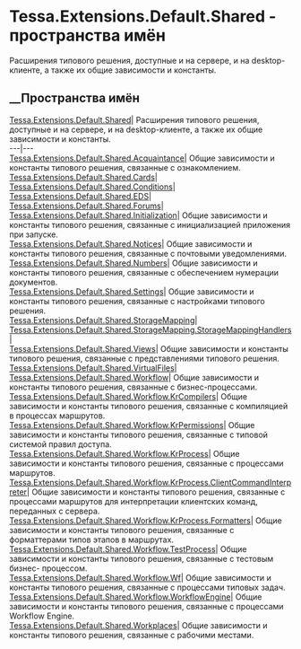 # Tessa.Extensions.Default.Shared - пространства имён
Расширения типового решения, доступные и на сервере, и на desktop-клиенте, а
также их общие зависимости и константы.
##  __Пространства имён
[Tessa.Extensions.Default.Shared](N_Tessa_Extensions_Default_Shared.htm)|
Расширения типового решения, доступные и на сервере, и на desktop-клиенте, а
также их общие зависимости и константы.  
---|---  
[Tessa.Extensions.Default.Shared.Acquaintance](N_Tessa_Extensions_Default_Shared_Acquaintance.htm)|
Общие зависимости и константы типового решения, связанные с ознакомлением.  
[Tessa.Extensions.Default.Shared.Cards](N_Tessa_Extensions_Default_Shared_Cards.htm)|  
[Tessa.Extensions.Default.Shared.Conditions](N_Tessa_Extensions_Default_Shared_Conditions.htm)|  
[Tessa.Extensions.Default.Shared.EDS](N_Tessa_Extensions_Default_Shared_EDS.htm)|  
[Tessa.Extensions.Default.Shared.Forums](N_Tessa_Extensions_Default_Shared_Forums.htm)|  
[Tessa.Extensions.Default.Shared.Initialization](N_Tessa_Extensions_Default_Shared_Initialization.htm)|
Общие зависимости и константы типового решения, связанные с инициализацией
приложения при запуске.  
[Tessa.Extensions.Default.Shared.Notices](N_Tessa_Extensions_Default_Shared_Notices.htm)|
Общие зависимости и константы типового решения, связанные с почтовыми
уведомлениями.  
[Tessa.Extensions.Default.Shared.Numbers](N_Tessa_Extensions_Default_Shared_Numbers.htm)|
Общие зависимости и константы типового решения, связанные с обеспечением
нумерации документов.  
[Tessa.Extensions.Default.Shared.Settings](N_Tessa_Extensions_Default_Shared_Settings.htm)|
Общие зависимости и константы типового решения, связанные с настройками
типового решения.  
[Tessa.Extensions.Default.Shared.StorageMapping](N_Tessa_Extensions_Default_Shared_StorageMapping.htm)|  
[Tessa.Extensions.Default.Shared.StorageMapping.StorageMappingHandlers](N_Tessa_Extensions_Default_Shared_StorageMapping_StorageMappingHandlers.htm)|  
[Tessa.Extensions.Default.Shared.Views](N_Tessa_Extensions_Default_Shared_Views.htm)|
Общие зависимости и константы типового решения, связанные с представлениями
типового решения.  
[Tessa.Extensions.Default.Shared.VirtualFiles](N_Tessa_Extensions_Default_Shared_VirtualFiles.htm)|  
[Tessa.Extensions.Default.Shared.Workflow](N_Tessa_Extensions_Default_Shared_Workflow.htm)|
Общие зависимости и константы типового решения, связанные с бизнес-процессами.  
[Tessa.Extensions.Default.Shared.Workflow.KrCompilers](N_Tessa_Extensions_Default_Shared_Workflow_KrCompilers.htm)|
Общие зависимости и константы типового решения, связанные с компиляцией в
процессах маршрутов.  
[Tessa.Extensions.Default.Shared.Workflow.KrPermissions](N_Tessa_Extensions_Default_Shared_Workflow_KrPermissions.htm)|
Общие зависимости и константы типового решения, связанные с типовой системой
правил доступа.  
[Tessa.Extensions.Default.Shared.Workflow.KrProcess](N_Tessa_Extensions_Default_Shared_Workflow_KrProcess.htm)|
Общие зависимости и константы типового решения, связанные с процессами
маршрутов.  
[Tessa.Extensions.Default.Shared.Workflow.KrProcess.ClientCommandInterpreter](N_Tessa_Extensions_Default_Shared_Workflow_KrProcess_ClientCommandInterpreter.htm)|
Общие зависимости и константы типового решения, связанные с процессами
маршрутов для интерпретации клиентских команд, переданных с сервера.  
[Tessa.Extensions.Default.Shared.Workflow.KrProcess.Formatters](N_Tessa_Extensions_Default_Shared_Workflow_KrProcess_Formatters.htm)|
Общие зависимости и константы типового решения, связанные с форматтерами типов
этапов в маршрутах.  
[Tessa.Extensions.Default.Shared.Workflow.TestProcess](N_Tessa_Extensions_Default_Shared_Workflow_TestProcess.htm)|
Общие зависимости и константы типового решения, связанные с тестовым бизнес-
процессом.  
[Tessa.Extensions.Default.Shared.Workflow.Wf](N_Tessa_Extensions_Default_Shared_Workflow_Wf.htm)|
Общие зависимости и константы типового решения, связанные с процессами типовых
задач.  
[Tessa.Extensions.Default.Shared.Workflow.WorkflowEngine](N_Tessa_Extensions_Default_Shared_Workflow_WorkflowEngine.htm)|
Общие зависимости и константы типового решения, связанные с процессами
Workflow Engine.  
[Tessa.Extensions.Default.Shared.Workplaces](N_Tessa_Extensions_Default_Shared_Workplaces.htm)|
Общие зависимости и константы типового решения, связанные с рабочими местами.
